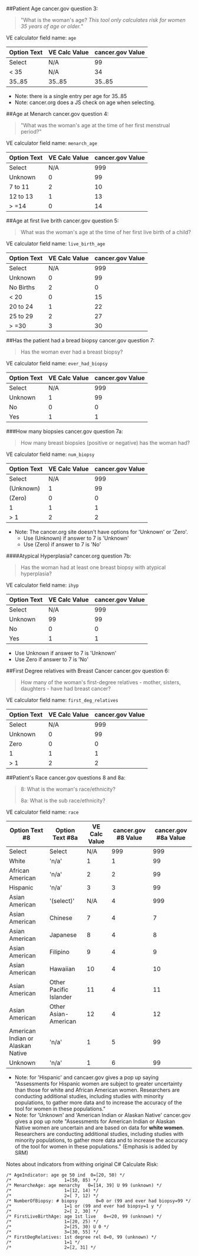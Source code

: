 ##Patient Age
cancer.gov question 3: 
> "What is the woman's age?
> *This tool only calculates risk for women 35 years of age or older.*"

VE calculator field name: `age`

| Option Text | VE Calc Value | cancer.gov Value |
| ----------- | ------------- | ---------------- |
| Select      | N/A           | 99               |
| < 35        | N/A           | 34               |
| 35..85      | 35..85        | 35..85

 - Note: there is a single entry per age for 35..85
 - Note: cancer.org does a JS check on age when selecting. 

##Age at Menarch
cancer.gov question 4: 
> "What was the woman's age at the time of her first menstrual period?"

VE calculator field name: `menarch_age`

| Option Text | VE Calc Value | cancer.gov Value |
| ----------- | ------------- | ---------------- |
| Select      | N/A           | 999              |
| Unknown     | 0             | 99               |
| 7 to 11     | 2             | 10               |
| 12 to 13    | 1             | 13               |
| > =14       | 0             | 14               |

##Age at first live brith
cancer.gov question 5:
> What was the woman's age at the time of her first live birth of a child?

VE calculator field name: `live_birth_age`

| Option Text | VE Calc Value | cancer.gov Value |
| ----------- | ------------- | ---------------- |
| Select      | N/A           | 999              |
| Unknown     | 0             | 99               |
| No Births   | 2             | 0                |
| < 20        | 0             | 15               |
| 20 to 24    | 1             | 22               |
| 25 to 29    | 2             | 27               |
| > =30       | 3             | 30               |

##Has the patient had a bread biopsy
cancer.gov question 7:
> Has the woman ever had a breast biopsy? 

VE calculator field name: `ever_had_biopsy`

| Option Text | VE Calc Value | cancer.gov Value |
| ----------- | ------------- | ---------------- |
| Select      | N/A           | 999              |
| Unknown     | 1             | 99               |
| No          | 0             | 0                |
| Yes         | 1             | 1                |

###How many biopsies
cancer.gov question 7a:
> How many breast biopsies (positive or negative) has the woman had?

VE calculator field name: `num_biopsy`

| Option Text | VE Calc Value | cancer.gov Value |
| ----------- | ------------- | ---------------- |
| Select      | N/A           | 999              |
| (Unknown)   | 1             | 99               |
| (Zero)      | 0             | 0                |
| 1           | 1             | 1                |
| > 1         | 2             | 2                |

 - Note: The cancer.org site doesn't have options for 'Unknown' or 'Zero'.
 	- Use (Unknown) if answer to 7 is 'Unknown'
 	- Use (Zero) if answer to 7 is 'No'

####Atypical Hyperplasia?
cancer.org question 7b:
> Has the woman had at least one breast biopsy with atypical hyperplasia? 

VE calculator field name: `ihyp`

| Option Text | VE Calc Value | cancer.gov Value |
| ----------- | ------------- | ---------------- |
| Select      | N/A           | 999              |
| Unknown     | 99            | 99               |
| No          | 0             | 0                |
| Yes         | 1             | 1                |

- Use Unknown if answer to 7 is 'Unknown'
- Use Zero if answer to 7 is 'No'

##First Degree relatives with Breast Cancer
cancer.gov question 6:
> How many of the woman's first-degree relatives - mother, sisters, daughters - have had breast cancer?

VE calculator field name: `first_deg_relatives`

| Option Text | VE Calc Value | cancer.gov Value |
| ----------- | ------------- | ---------------- |
| Select      | N/A           | 999              |
| Unknown     | 0             | 99               |
| Zero        | 0             | 0                |
| 1           | 1             | 1                |
| > 1         | 2             | 2                |

##Patient's Race
cancer.gov questions 8 and 8a:
> 8: What is the woman's race/ethnicity?
> 
> 8a: What is the sub race/ethnicity?

VE calculator field name: `race`

| Option Text #8   | Option Text #8a | VE Calc Value | cancer.gov #8 Value | cancer.gov #8a Value |
| --------------   | --------------- | ------------- | ------------------- | -------------------- |
| Select           | Select          | N/A           | 999                 | 999                  |
| White            | 'n/a'           | 1             | 1                   | 99                   |
| African American | 'n/a'           | 2             | 2                   | 99                   |
| Hispanic         | 'n/a'           | 3             | 3                   | 99                   |
| Asian   American | '(select)'      | N/A           | 4                   | 999                  |
| Asian   American | Chinese         | 7             | 4                   | 7                    |
| Asian   American | Japanese        | 8             | 4                   | 8                    |
| Asian   American | Filipino        | 9             | 4                   | 9                    |
| Asian   American | Hawaiian        | 10            | 4                   | 10                   |
| Asian   American | Other Pacific Islander | 11            | 4                   | 11                   |
| Asian   American | Other Asian-American   | 12            | 4                   | 12                   |
| American Indian or Alaskan Native | 'n/a' | 1             | 5                   | 99                   |
| Unknown                           | 'n/a' | 1             | 6                    | 99                   |

- Note: for 'Hispanic' and cancaer.gov gives a pop up saying "Assessments for Hispanic women are subject to greater uncertainty than those for white and African American women. Researchers are conducting additional studies, including studies with minority populations, to gather more data and to increase the accuracy of the tool for women in these populations."
- Note: for 'Unknown' and 'American Indian or Alaskan Native' cancer.gov gives a pop up note "Assessments for American Indian or Alaskan Native women are uncertain and are based on data for **white women**. Researchers are conducting additional studies, including studies with minority populations, to gather more data and to increase the accuracy of the tool for women in these populations." (Emphasis is added by SRM)


Notes about indicators from withing original C# Calculate Risk:

	/* AgeIndicator: age ge 50 ind  0=[20, 50) */
	/*                    1=[50, 85) */
	/* MenarcheAge: age menarchy   0=[14, 39] U 99 (unknown) */
	/*                    1=[12, 14) */
	/*                    2=[ 7, 12) */
	/* NumberOfBiopsy: # biopsy       0=0 or (99 and ever had biopsy=99 */
	/*                    1=1 or (99 and ever had biopsy=1 y */
	/*                    2=[ 2, 30] */
	/* FirstLiveBirthAge: age 1st live   0=<20, 99 (unknown) */
	/*                    1=[20, 25) */
	/*                    2=[25, 30) U 0 */
	/*                    3=[30, 55] */
	/* FirstDegRelatives: 1st degree rel 0=0, 99 (unknown) */
	/*                    1=1 */
	/*                    2=[2, 31] */
